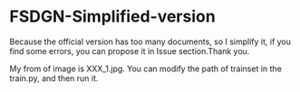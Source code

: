 # FSDGN-Simplified-version
Because the official version has too many documents, so I simplify it, if you find some errors, you can propose it in Issue section.Thank you.

My from of image is XXX_1.jpg.
You can modify the path of trainset in the train.py, and then run it.
